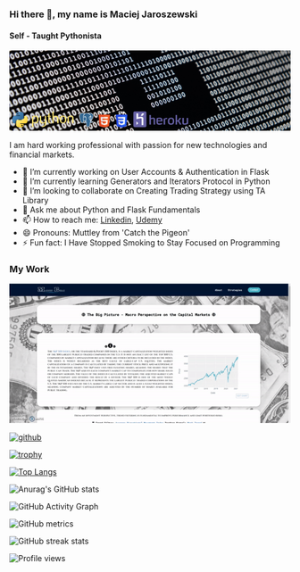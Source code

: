 ### Hi there 👋, my name is Maciej Jaroszewski
#### Self - Taught Pythonista
![I am GitHub Readme Generator's creator](https://github.com/mjaroszewski1979/mjaroszewski1979/blob/main/banner.png)

I am hard working professional with passion for new technologies and financial markets. 


- 🔭 I’m currently working on  User Accounts & Authentication in Flask 
- 🌱 I’m currently learning Generators and Iterators Protocol in Python 
- 👯 I’m looking to collaborate on Creating Trading Strategy using TA Library 
- 💬 Ask me about Python and Flask Fundamentals 
- 📫 How to reach me: [Linkedin](https://www.linkedin.com/in/maciej-jaroszewski-0aa0451bb/), [Udemy](https://www.udemy.com/user/maciej-jaroszewski-3/) 
- 😄 Pronouns: Muttley from 'Catch the Pigeon' 
- ⚡ Fun fact: I Have Stopped Smoking to Stay Focused on Programming  

### My Work

![caption](https://github.com/mjaroszewski1979/market_bias/blob/main/marketbias.gif)



[<img src='https://cdn.jsdelivr.net/npm/simple-icons@3.0.1/icons/github.svg' alt='github' height='40'>](https://github.com/mjaroszewski1979)  

[![trophy](https://github-profile-trophy.vercel.app/?username=mjaroszewski1979&theme=nord)](https://github.com/ryo-ma/github-profile-trophy)

[![Top Langs](https://github-readme-stats.vercel.app/api/top-langs/?username=mjaroszewski1979&theme=nord)](https://github.com/anuraghazra/github-readme-stats)

![Anurag's GitHub stats](https://github-readme-stats.vercel.app/api?username=mjaroszewski1979&theme=nord&show_icons=true)

![GitHub Activity Graph](https://activity-graph.herokuapp.com/graph?username=mjaroszewski1979&theme=nord)  

![GitHub metrics](https://metrics.lecoq.io/mjaroszewski1979)  

![GitHub streak stats](https://github-readme-streak-stats.herokuapp.com/?user=mjaroszewski1979&theme=nord)  

![Profile views](https://gpvc.arturio.dev/mjaroszewski1979)  
